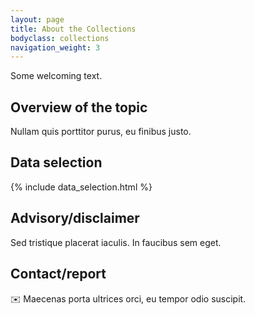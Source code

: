 ```yaml
---
layout: page
title: About the Collections
bodyclass: collections
navigation_weight: 3
---
```


Some welcoming text.

## Overview of the topic
Nullam quis porttitor purus, eu finibus justo.

## Data selection
{% include data_selection.html %}

## Advisory/disclaimer
Sed tristique placerat iaculis. In faucibus sem eget.

## Contact/report
✉️ Maecenas porta ultrices orci, eu tempor odio suscipit.

